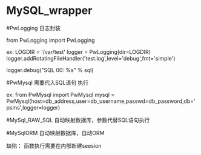 # MySQL_wrapper

#PwLogging
日志封装

from PwLogging import PwLogging

ex:
  LOGDIR = '/var/test'
  logger = PwLogging(dir=LOGDIR)
  logger.addRotatingFileHandler('test.log',level='debug',fmt='simple')

  logger.debug("SQL 00: %s" % sql)

#PwMysql
需要代入SQL语句 执行

ex:
  from PwMysql import PwMysql 
  mysql = PwMysql(host=db_address,user=db_username,passwd=db_password,db='psms',logger=logger)


#MySql_RAW_SQL
自动映射数据库，参数代替SQL语句执行

#MySqlORM
自动映射数据库，自动ORM


缺陷：
  函数执行需要在内部新建seesion
  
  




